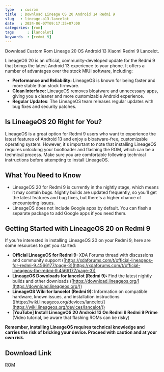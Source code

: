 ```yaml
---
type   : cusrom
title  : Download Lineage OS 20 Android 14 Redmi 9
slug   : lineage-a13-lancelot
date   : 2024-06-07T09:17:35+07:00
categories: [rom]
tags      : [lancelot]
keywords  : [redmi 9]
---
```


Download Custom Rom Lineage 20 OS Android 13 Xiaomi Redmi 9 Lancelot.

LineageOS 20 is an official, community-developed update for the Redmi 9 that brings the latest Android 13 experience to your phone. It offers a number of advantages over the stock MIUI software, including:

* **Performance and Reliability:** LineageOS is known for being faster and more stable than stock firmware.
* **Clean Interface:** LineageOS removes bloatware and unnecessary apps, giving you a cleaner and more customizable Android experience.
* **Regular Updates:** The LineageOS team releases regular updates with bug fixes and security patches.

## Is LineageOS 20 Right for You?

LineageOS is a great option for Redmi 9 users who want to experience the latest features of Android 13 and enjoy a bloatware-free, customizable operating system. However, it's important to note that installing LineageOS requires unlocking your bootloader and flashing the ROM, which can be a technical process.  Make sure you are comfortable following technical instructions before attempting to install LineageOS.

## What You Need to Know

* LineageOS 20 for Redmi 9 is currently in the nightly stage, which means it may contain bugs.  Nightly builds are updated frequently, so you'll get the latest features and bug fixes, but there's a higher chance of encountering issues.
* LineageOS does not include Google apps by default. You can flash a separate package to add Google apps if you need them.

## Getting Started with LineageOS 20 on Redmi 9

If you're interested in installing LineageOS 20 on your Redmi 9, here are some resources to get you started:

* **Official LineageOS for Redmi 9:** XDA Forums thread with discussions and community support ([https://xdaforums.com/t/official-lineageos-for-redmi-9.4566177/page-3](https://xdaforums.com/t/official-lineageos-for-redmi-9.4566177/page-3))
* **LineageOS Downloads for lancelot (Redmi 9):** Find the latest nightly builds and other downloads  ([https://download.lineageos.org/](https://download.lineageos.org/))
* **LineageOS Wiki for lancelot (Redmi 9):** Information on compatible hardware, known issues, and installation instructions ([https://wiki.lineageos.org/devices/lancelot/](https://wiki.lineageos.org/devices/lancelot/))
* **[YouTube] Install LineageOS 20 Android 13 On Redmi 9 Redmi 9 Prime** (Video tutorial, be aware that flashing ROMs can be risky)

**Remember, installing LineageOS requires technical knowledge and carries the risk of bricking your device. Proceed with caution and at your own risk.**

## Download Link
[ROM](https://t.me/wahyu6070files/261)

